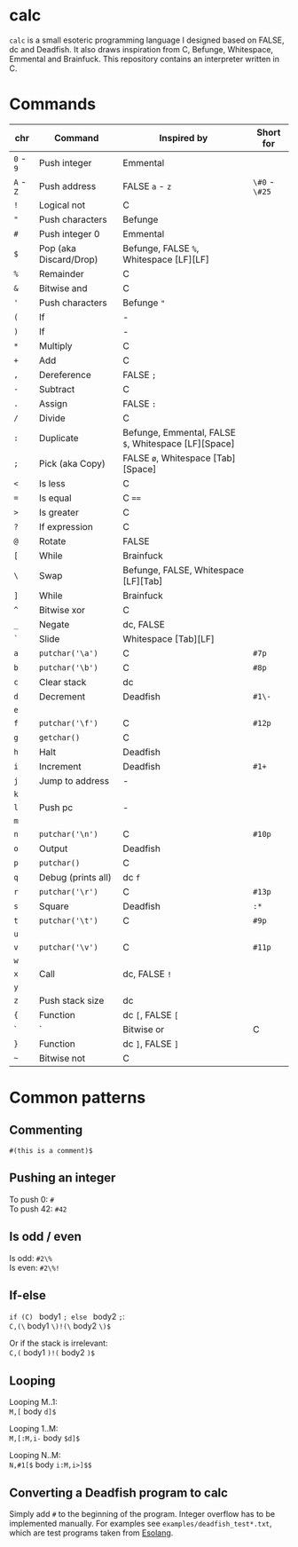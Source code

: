 # calc
`calc` is a small esoteric programming language I designed based on FALSE, dc and Deadfish. It also draws inspiration from C, Befunge, Whitespace, Emmental and Brainfuck. This repository contains an interpreter written in C.

# Commands

|chr |Command           |Inspired by     |Short for
|----|------------------|----------------|---------------------------------
|`0` - `9`|Push integer |Emmental        |
|`A` - `Z`|Push address |FALSE `a` - `z` |`\#0` - `\#25`
|`!` |Logical not       |C               |
|`"` |Push characters   |Befunge         |
|`#` |Push integer 0    |Emmental        |
|`$` |Pop (aka Discard/Drop)|Befunge, FALSE `%`, Whitespace \[LF\]\[LF\]|
|`%` |Remainder         |C               |
|`&` |Bitwise and       |C               |
|`'` |Push characters   |Befunge `"`     |
|`(` |If                |-               |
|`)` |If                |-               |
|`*` |Multiply          |C               |
|`+` |Add               |C               |
|`,` |Dereference       |FALSE `;`       |
|`-` |Subtract          |C               |
|`.` |Assign            |FALSE `:`       |
|`/` |Divide            |C               |
|`:` |Duplicate         |Befunge, Emmental, FALSE `$`, Whitespace \[LF\]\[Space\]|
|`;` |Pick (aka Copy)   |FALSE `ø`, Whitespace \[Tab\]\[Space\]|
|`<` |Is less           |C               |
|`=` |Is equal          |C `==`          |
|`>` |Is greater        |C               |
|`?` |If expression     |C               |
|`@` |Rotate            |FALSE           |
|`[` |While             |Brainfuck       |
|`\` |Swap              |Befunge, FALSE, Whitespace \[LF\]\[Tab\]|
|`]` |While             |Brainfuck       |
|`^` |Bitwise xor       |C               |
|`_` |Negate            |dc, FALSE       |
|`` ` ``|Slide          |Whitespace \[Tab\]\[LF\]|
|`a` |`putchar('\a')`   |C               |`#7p`
|`b` |`putchar('\b')`   |C               |`#8p`
|`c` |Clear stack       |dc              |
|`d` |Decrement         |Deadfish        |`#1\-`
|`e` |                  |                |
|`f` |`putchar('\f')`   |C               |`#12p`
|`g` |`getchar()`       |C               |
|`h` |Halt              |Deadfish        |
|`i` |Increment         |Deadfish        |`#1+`
|`j` |Jump to address   |-               |
|`k` |                  |                |
|`l` |Push pc           |-               |
|`m` |                  |                |
|`n` |`putchar('\n')`   |C               |`#10p`
|`o` |Output            |Deadfish        |
|`p` |`putchar()`       |C               |
|`q` |Debug (prints all)|dc `f`          |
|`r` |`putchar('\r')`   |C               |`#13p`
|`s` |Square            |Deadfish        |`:*`
|`t` |`putchar('\t')`   |C               |`#9p`
|`u` |                  |                |
|`v` |`putchar('\v')`   |C               |`#11p`
|`w` |                  |                |
|`x` |Call              |dc, FALSE `!`   |
|`y` |                  |                |
|`z` |Push stack size   |dc              |
|`{` |Function          |dc `[`, FALSE `[`|
|`|` |Bitwise or        |C               |
|`}` |Function          |dc `]`, FALSE `]`|
|`~` |Bitwise not       |C               |

# Common patterns

## Commenting
`#(this is a comment)$`

## Pushing an integer

To push 0: `#`  
To push 42: `#42`

## Is odd / even

Is odd: `#2\%`  
Is even: `#2\%!`

## If-else

`if (C) ` body1 `; else ` body2 `;`:  
`C,(\` body1 `\)!(\` body2 `\)$`

Or if the stack is irrelevant:  
`C,(` body1 `)!(` body2 `)$`

## Looping

Looping M..1:  
`M,[` body `d]$`

Looping 1..M:  
`M,[:M,i-` body `$d]$`

Looping N..M:  
`N,#1[$` body `i:M,i>]$$`

## Converting a Deadfish program to calc

Simply add `#` to the beginning of the program. Integer overflow has to be implemented manually. For examples see `examples/deadfish_test*.txt`, which are test programs taken from [Esolang](https://esolangs.org/wiki/Deadfish#Example_program "Esolang").
